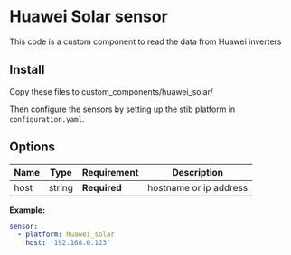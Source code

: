 # Huawei Solar sensor
This code is a custom component to read the data from Huawei inverters

## Install

Copy these files to custom_components/huawei_solar/

Then configure the sensors by setting up the stib platform in `configuration.yaml`.

## Options

| Name | Type | Requirement | Description
| ---- | ---- | ------- | -----------
| host | string | **Required** | hostname or ip address

**Example:**

```yaml
sensor:
  - platform: huawei_solar   
    host: '192.168.0.123'
```
